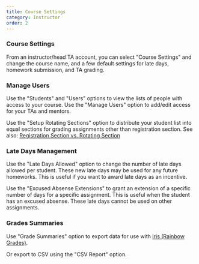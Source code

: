 ```yaml
---
title: Course Settings
category: Instructor
order: 2
---
```


### Course Settings

From an instructor/head TA account, you can select "Course Settings"
and change the course name, and a few default settings for late days,
homework submission, and TA grading.


### Manage Users

Use the "Students" and "Users" options to view the lists of people
with access to your course.  Use the "Manage Users" option to add/edit
access for your TAs and mentors.  

Use the "Setup Rotating Sections" option to distribute your student
list into equal sections for grading assignments other than
registration section.  See also:  [Registration Section vs. Rotating 
Section](Create-or-Edit-a-Gradeable#grading-by-registration-section-or-rotating-section)


### Late Days Management

Use the "Late Days Allowed" option to change the number of late days
allowed per student.  These new late days may be used for any future
homeworks.  This is useful if you want to award late days as an
incentive.

Use the "Excused Absense Extensions" to grant an extension of a
specific number of days for a specific assignment.  This is useful
when the student has an excused absense.  These late days cannot be
used on other assignments.


### Grades Summaries

Use "Grade Summaries" option to export data for use with 
[Iris (Rainbow Grades)](Iris-(Rainbow-Grades)).

Or export to CSV using the "CSV Report" option.